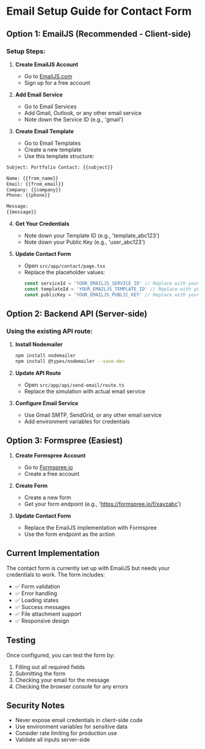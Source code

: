 # Email Setup Guide for Contact Form

## Option 1: EmailJS (Recommended - Client-side)

### Setup Steps:

1. **Create EmailJS Account**
   - Go to [EmailJS.com](https://www.emailjs.com/)
   - Sign up for a free account

2. **Add Email Service**
   - Go to Email Services
   - Add Gmail, Outlook, or any other email service
   - Note down the Service ID (e.g., 'gmail')

3. **Create Email Template**
   - Go to Email Templates
   - Create a new template
   - Use this template structure:

```html
Subject: Portfolio Contact: {{subject}}

Name: {{from_name}}
Email: {{from_email}}
Company: {{company}}
Phone: {{phone}}

Message:
{{message}}
```

4. **Get Your Credentials**
   - Note down your Template ID (e.g., 'template_abc123')
   - Note down your Public Key (e.g., 'user_abc123')

5. **Update Contact Form**
   - Open `src/app/contact/page.tsx`
   - Replace the placeholder values:
     ```javascript
     const serviceId = 'YOUR_EMAILJS_SERVICE_ID' // Replace with your service ID
     const templateId = 'YOUR_EMAILJS_TEMPLATE_ID' // Replace with your template ID
     const publicKey = 'YOUR_EMAILJS_PUBLIC_KEY' // Replace with your public key
     ```

## Option 2: Backend API (Server-side)

### Using the existing API route:

1. **Install Nodemailer**
   ```bash
   npm install nodemailer
   npm install @types/nodemailer --save-dev
   ```

2. **Update API Route**
   - Open `src/app/api/send-email/route.ts`
   - Replace the simulation with actual email service

3. **Configure Email Service**
   - Use Gmail SMTP, SendGrid, or any other email service
   - Add environment variables for credentials

## Option 3: Formspree (Easiest)

1. **Create Formspree Account**
   - Go to [Formspree.io](https://formspree.io/)
   - Create a free account

2. **Create Form**
   - Create a new form
   - Get your form endpoint (e.g., 'https://formspree.io/f/xayzabc')

3. **Update Contact Form**
   - Replace the EmailJS implementation with Formspree
   - Use the form endpoint as the action

## Current Implementation

The contact form is currently set up with EmailJS but needs your credentials to work. The form includes:

- ✅ Form validation
- ✅ Error handling
- ✅ Loading states
- ✅ Success messages
- ✅ File attachment support
- ✅ Responsive design

## Testing

Once configured, you can test the form by:
1. Filling out all required fields
2. Submitting the form
3. Checking your email for the message
4. Checking the browser console for any errors

## Security Notes

- Never expose email credentials in client-side code
- Use environment variables for sensitive data
- Consider rate limiting for production use
- Validate all inputs server-side
